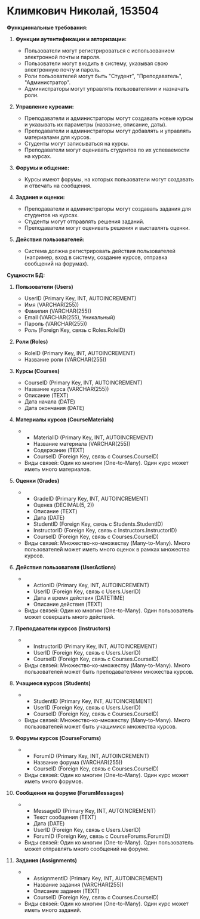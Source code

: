 # Климкович Николай, 153504

**Функциональные требования:**

1. **Функции аутентификации и авторизации:**
   - Пользователи могут регистрироваться с использованием электронной почты и пароля.
   - Пользователи могут входить в систему, указывая свою электронную почту и пароль.
   - Роли пользователей могут быть "Студент", "Преподаватель", "Администратор".
   - Администраторы могут управлять пользователями и назначать роли.

2. **Управление курсами:**
   - Преподаватели и администраторы могут создавать новые курсы и указывать их параметры (название, описание, даты).
   - Преподаватели и администраторы могут добавлять и управлять материалами для курсов.
   - Студенты могут записываться на курсы.
   - Преподаватели могут оценивать студентов по их успеваемости на курсах.

3. **Форумы и общение:**
   - Курсы имеют форумы, на которых пользователи могут создавать и отвечать на сообщения.

4. **Задания и оценки:**
   - Преподаватели и администраторы могут создавать задания для студентов на курсах.
   - Студенты могут отправлять решения заданий.
   - Преподаватели могут оценивать решения и выставлять оценки.

5. **Действия пользователей:**
   - Система должна регистрировать действия пользователей (например, вход в систему, создание курсов, отправка сообщений на форумах).

**Сущности БД:**

1. **Пользователи (Users)**
   - UserID (Primary Key, INT, AUTOINCREMENT)
   - Имя (VARCHAR(255))
   - Фамилия (VARCHAR(255))
   - Email (VARCHAR(255), Уникальный)
   - Пароль (VARCHAR(255))
   - Роль (Foreign Key, связь с Roles.RoleID)

2. **Роли (Roles)**
   - RoleID (Primary Key, INT, AUTOINCREMENT)
   - Название роли (VARCHAR(255))

3. **Курсы (Courses)**
   - CourseID (Primary Key, INT, AUTOINCREMENT)
   - Название курса (VARCHAR(255))
   - Описание (TEXT)
   - Дата начала (DATE)
   - Дата окончания (DATE)

4. **Материалы курсов (CourseMaterials)**
   - - MaterialID (Primary Key, INT, AUTOINCREMENT)
     - Название материала (VARCHAR(255))
     - Содержание (TEXT)
     - CourseID (Foreign Key, связь с Courses.CourseID)
   - Виды связей: Один ко многим (One-to-Many). Один курс может иметь много материалов.

5. **Оценки (Grades)**
   - - GradeID (Primary Key, INT, AUTOINCREMENT)
     - Оценка (DECIMAL(5, 2))
     - Описание (TEXT)
     - Дата (DATE)
     - StudentID (Foreign Key, связь с Students.StudentID)
     - InstructorID (Foreign Key, связь с Instructors.InstructorID)
     - CourseID (Foreign Key, связь с Courses.CourseID)
   - Виды связей: Множество-ко-множеству (Many-to-Many). Много пользователей может иметь много оценок в рамках множества курсов.

6. **Действия пользователя (UserActions)**
   - - ActionID (Primary Key, INT, AUTOINCREMENT)
     - UserID (Foreign Key, связь с Users.UserID)
     - Дата и время действия (DATETIME)
     - Описание действия (TEXT)
   - Виды связей: Один ко многим (One-to-Many). Один пользователь может совершать много действий.

7. **Преподаватели курсов (Instructors)**
   - - InstructorID (Primary Key, INT, AUTOINCREMENT)
     - UserID (Foreign Key, связь с Users.UserID)
     - CourseID (Foreign Key, связь с Courses.CourseID)
   - Виды связей: Множество-ко-множеству (Many-to-Many). Много пользователей может быть преподавателями множества курсов.

8. **Учащиеся курсов (Students)**
   - - StudentID (Primary Key, INT, AUTOINCREMENT)
     - UserID (Foreign Key, связь с Users.UserID)
     - CourseID (Foreign Key, связь с Courses.CourseID)
   - Виды связей: Множество-ко-множеству (Many-to-Many). Много пользователей может быть учащимися множества курсов.

9. **Форумы курсов (CourseForums)**
   - - ForumID (Primary Key, INT, AUTOINCREMENT)
     - Название форума (VARCHAR(255))
     - CourseID (Foreign Key, связь с Courses.CourseID)
   - Виды связей: Один ко многим (One-to-Many). Один курс может иметь много форумов.

10. **Сообщения на форуме (ForumMessages)**
    - - MessageID (Primary Key, INT, AUTOINCREMENT)
      - Текст сообщения (TEXT)
      - Дата (DATE)
      - UserID (Foreign Key, связь с Users.UserID)
      - ForumID (Foreign Key, связь с CourseForums.ForumID)
    - Виды связей: Один ко многим (One-to-Many). Один пользователь может отправлять много сообщений на форуме.

11. **Задания (Assignments)**
    - - AssignmentID (Primary Key, INT, AUTOINCREMENT)
      - Название задания (VARCHAR(255))
      - Описание задания (TEXT)
      - CourseID (Foreign Key, связь с Courses.CourseID)
    - Виды связей: Один ко многим (One-to-Many). Один курс может иметь много заданий.
